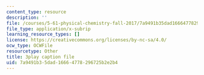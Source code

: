 ```yaml
---
content_type: resource
description: ''
file: /courses/5-61-physical-chemistry-fall-2017/7a9491b35dad16664778296725b2e2b4_3126562.srt
file_type: application/x-subrip
learning_resource_types: []
license: https://creativecommons.org/licenses/by-nc-sa/4.0/
ocw_type: OCWFile
resourcetype: Other
title: 3play caption file
uid: 7a9491b3-5dad-1666-4778-296725b2e2b4
---
```

